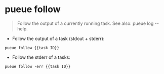 # pueue follow

> Follow the output of a currently running task.
> See also: pueue log --help.

- Follow the output of a task (stdout + stderr):

`pueue follow {{task ID}}`

- Follow the stderr of a tasks:

`pueue follow -err {{task ID}}`
